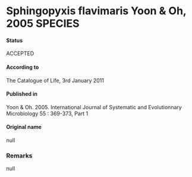 # Sphingopyxis flavimaris Yoon & Oh, 2005 SPECIES

#### Status
ACCEPTED

#### According to
The Catalogue of Life, 3rd January 2011

#### Published in
Yoon & Oh. 2005. International Journal of Systematic and Evolutionnary Microbiology 55 : 369-373, Part 1

#### Original name
null

### Remarks
null